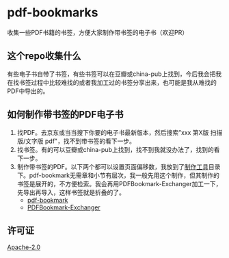 # pdf-bookmarks
收集一些PDF书籍的书签，方便大家制作带书签的电子书（欢迎PR）

## 这个repo收集什么
有些电子书自带了书签，有些书签可以在豆瓣或china-pub上找到，今后我会把我在找书签过程中比较难找的或者我加工过的书签分享出来，也可能是我从难找的PDF中导出的。

## 如何制作带书签的PDF电子书
1. 找PDF。去京东或当当搜下你要的电子书最新版本，然后搜索”xxx 第X版 扫描版/文字版 pdf"，找不到带书签的看下一步。
2. 找书签。有的可以豆瓣或china-pub上找到，找不到我就没办法了，找到的看下一步。
3. 制作带书签的PDF。以下两个都可以设置页面偏移数，我放到了[制作工具](、制作工具)目录下。pdf-bookmark无需章和小节有层次，我一般先用这个制作，但其制作的书签是展开的，不方便检索。我会再用PDFBookmark-Exchanger加工一下，先导出再导入，这样书签就是折叠的了。
    - [pdf-bookmark](https://github.com/ifnoelse/pdf-bookmark)
    - [PDFBookmark-Exchanger](https://blog.csdn.net/yinqingwang/article/details/78736474)

## 许可证
[Apache-2.0](http://www.apache.org/licenses/LICENSE-2.0)